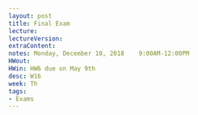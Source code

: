 ```yaml
---
layout: post
title: Final Exam
lecture: 
lectureVersion:
extraContent:
notes: Monday, December 10, 2018	9:00AM-12:00PM
HWout: 
HWin: HW6 due on May 9th
desc: W16
week: Th
tags:
- Exams
---
```


